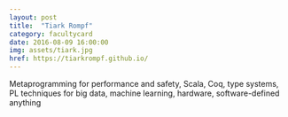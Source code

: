 ```yaml
---
layout: post
title:  "Tiark Rompf"
category: facultycard
date: 2016-08-09 16:00:00
img: assets/tiark.jpg
href: https://tiarkrompf.github.io/
---
```


Metaprogramming for performance and safety, 
Scala, Coq,
type systems,
PL techniques for big data,
machine learning, hardware,
software-defined anything
